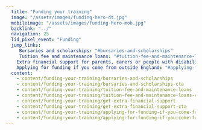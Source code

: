```yaml
---
  title: "Funding your training"
  image: "/assets/images/funding-hero-dt.jpg"
  mobileimage: "/assets/images/funding-hero-mob.jpg"
  backlink: "../"
  navigation: 25
  lid_pixel_event: "Funding"
  jump_links:
     Bursaries and scholarships: "#bursaries-and-scholarships"
     Tuition fee and maintenance loans: "#tuition-fee-and-maintenance-loans"
    Extra financial support for parents, carers or people with disabilities: "#extra-financial-support-for-parents-carers-or-people-with-disabilities"
    Applying for funding if you come from outside England: "#applying-for-funding-if-you-come-from-outside-england"
  content:
    - content/funding-your-training/bursaries-and-scholarships
    - content/funding-your-training/bursaries-and-scholarships-cta
    - content/funding-your-training/tuition-fee-and-maintenance-loans
    - content/funding-your-training/tuition-fee-and-maintenance-loans-cta
    - content/funding-your-training/get-extra-financial-support
    - content/funding-your-training/get-extra-financial-support-cta
    - content/funding-your-training/applying-for-funding-if-you-come-from-outside-england
    - content/funding-your-training/applying-for-funding-if-you-come-from-outside-england-cta
---
```

